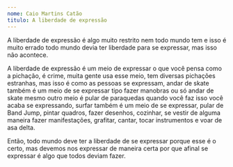 ```yaml
---
nome: Caio Martins Catão
titulo: A liberdade de expressão
---
```


A liberdade de expressão é algo muito restrito nem todo mundo tem e isso é muito errado todo mundo devia ter liberdade para se expressar,  mas isso não acontece.

A liberdade de expressão é um meio de expressar o que você pensa como a pichação,  é crime,  muita gente usa esse meio, tem diversas pichações estranhas, mas isso é como as pessoas se expressam, andar de skate também é um meio de se expressar tipo fazer manobras ou só andar de skate mesmo outro meio é pular de paraquedas quando você faz isso você acaba se expressando, surfar também é um meio de se expressar, pular de Band Jump, pintar quadros, fazer desenhos, cozinhar, se vestir de alguma maneira  fazer manifestações, grafitar, cantar, tocar instrumentos e voar de asa delta.

Então, todo mundo deve ter a liberdade de se expressar porque esse é o certo, mas  devemos nos expressar de maneira certa por que afinal se expressar é algo que todos deviam fazer.

